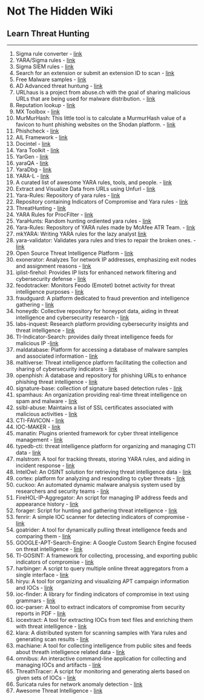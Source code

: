 # Not The Hidden Wiki

## Learn Threat Hunting
-----

1. Sigma rule converter - [link](https://sigconverter.io/)
2. YARA/Sigma rules - [link](https://valhalla.nextron-systems.com/)
3. Sigma SIEM rules - [link](https://sigmahq.io/)
4. Search for an extension or submit an extension ID to scan - [link](https://crxcavator.io/)
5. Free Malware samples - [link](https://tria.ge/)
6. AD Advanced threat huntung - [link](https://github.com/tomwechsler/Active_Directory_Advanced_Threat_Hunting)
7. URLhaus is a project from abuse.ch with the goal of sharing malicious URLs that are being used for malware distribution. - [link](https://urlhaus.abuse.ch/)
8. Reputation lookup - [link](https://www.talosintelligence.com/)
9. MX Toolbox - [link](https://mxtoolbox.com/SuperTool.aspx?action=mx%3agmail.com&run=toolpage)
10. MurMurHash: This little tool is to calculate a MurmurHash value of a favicon to hunt phishing websites on the Shodan platform. - [link](https://github.com/QU35T-code/MurMurHash)
11. Phishcheck - [link](https://www.phishcheck.me/)
12. AIL Framework - [link](https://github.com/CIRCL/AIL-framework)
13. Docintel - [link](https://docintel.org/)
14. Yara Toolkit - [link](https://yaratoolkit.securitybreak.io/)
15. YarGen - [link](https://github.com/Neo23x0/yarGen)
16. yaraQA - [link](https://github.com/Neo23x0/yaraQA)
17. YaraDbg - [link](https://yaradbg.dev/)
18. YARA-L - [link](https://cloud.google.com/chronicle/docs/detection/yara-l-2-0-syntax)
19. A curated list of awesome YARA rules, tools, and people. - [link](https://github.com/InQuest/awesome-yara)
20. Extract and Visualize Data from URLs using Unfurl - [link](https://github.com/obsidianforensics/unfurl)
21. Yara-Rules: Repository of yara rules - [link](https://github.com/Yara-Rules/rules)
22. Repository containing Indicators of Compromise and Yara rules - [link](https://github.com/advanced-threat-research/IOCs)
23. ThreatHunting - [link](https://github.com/GossiTheDog/ThreatHunting)
24. YARA Rules for ProcFilter - [link](https://github.com/godaddy/yara-rules)
25. YaraHunts: Random hunting ordiented yara rules - [link](https://github.com/sbousseaden/YaraHunts)
26. Yara-Rules: Repository of YARA rules made by McAfee ATR Team. - [link](https://github.com/advanced-threat-research/Yara-Rules)
27. mkYARA: Writing YARA rules for the lazy analyst [link](https://github.com/fox-it/mkyara)
28. yara-validator: Validates yara rules and tries to repair the broken ones. - [link](https://github.com/CIRCL/yara-validator)
29. Open Source Threat Intelligence Platform - [link](https://github.com/MISP/MISP)
30. exonerator: Analyzes Tor network IP addresses, emphasizing exit nodes and assignment reasons - [link](https://metrics.torproject.org/exonerator.html)
31. iplist-firehol: Provides IP lists for enhanced network filtering and cybersecurity defense - [link](https://iplists.firehol.org/)
32. feodotracker: Monitors Feodo (Emotet) botnet activity for threat intelligence purposes - [link](https://feodotracker.abuse.ch/)
33. fraudguard: A platform dedicated to fraud prevention and intelligence gathering - [link](https://fraudguard.io/)
34. honeydb: Collective repository for honeypot data, aiding in threat intelligence and cybersecurity research - [link](https://honeydb.io/)
35. labs-inquest: Research platform providing cybersecurity insights and threat intelligence - [link](https://labs.inquest.net/)
36. TI-Indicator-Search: provides daily threat intelligence feeds for malicious IP  -[link](https://jamesbrine.com.au/)
37. maldatabase: Platform for accessing a database of malware samples and associated information - [link](https://maldatabase.com/)
38. maltiverse: Threat intelligence platform facilitating the collection and sharing of cybersecurity indicators - [link](https://maltiverse.com/)
39. openphish: A database and repository for phishing URLs to enhance phishing threat intelligence - [link](https://openphish.com/)
40. signature-base: collection of signature based detection rules - [link](https://github.com/Neo23x0/signature-base)
41. spamhaus: An organization providing real-time threat intelligence on spam and malware - [link](https://www.spamhaus.org/)
42. sslbl-abuse: Maintains a list of SSL certificates associated with malicious activities - [link](https://sslbl.abuse.ch/)
43. CTI-FAVICON - [link](https://github.com/NEONITO/CTI-FAVICON)
44. IOC-MAKER - [link](https://github.com/NEONITO/IOC-Maker)
45. manatin: Plugins oriented framework for cyber threat intelligence management - [link](https://github.com/stratosphereips/Manati)
46. typedb-cti: threat intelligence platform for organizing and managing CTI data - [link](https://github.com/typedb-osi/typedb-cti)
47. malstrom: A tool for tracking threats, storing YARA rules, and aiding in incident response - [link](https://github.com/opensourcesec/malstrom)
48. IntelOwl: An  OSINT solution for retrieving threat intelligence data - [link](https://github.com/intelowlproject/IntelOwl/)
49. cortex: platform for analyzing and responding to cyber threats - [link](https://github.com/TheHive-Project/Cortex)
50. cuckoo: An automated dynamic malware analysis system used by researchers and security teams - [link](https://github.com/cuckoosandbox/cuckoo)
51. FireHOL-IP-Aggregator: An script for managing IP address feeds and appearance history - [link](https://github.com/spacepatcher/FireHOL-IP-Aggregator)
52. forager: Script for hunting and gathering threat intelligence - [link](https://github.com/opensourcesec/Forager)
53. fenrir: A simple IOC scanner for detecting indicators of compromise - [link](https://github.com/Neo23x0/Fenrir)
54. goatrider: A tool for dynamically pulling threat intelligence feeds and comparing them - [link](https://github.com/BinaryDefense/goatrider)
55. GOOGLE-APT-Search-Engine: A Google Custom Search Engine focused on threat intelligence - [link](https://cse.google.com/cse?cx=003248445720253387346:turlh5vi4xc)
56. TI-GOSINT: A framework for collecting, processing, and exporting public indicators of compromise - [link](https://github.com/ciscocsirt/gosint?tab=readme-ov-file)
57. harbinger: A script to query multiple online threat aggregators from a single interface - [link](https://github.com/exp0se/harbinger)
58. hiryu: A tool for organizing and visualizing APT campaign information and IOCs - [link](https://github.com/S03D4-164/Hiryu)
59. ioc-finder: A library for finding indicators of compromise in text using grammars - [link](https://github.com/fhightower/ioc-finder)
60. ioc-parser: A tool to extract indicators of compromise from security reports in PDF - [link](https://github.com/armbues/ioc_parser)
61. iocextract: A tool for extracting IOCs from text files and enriching them with threat intelligence - [link](https://github.com/InQuest/iocextract)
62. klara: A distributed system for scanning samples with Yara rules and generating scan results - [link](https://github.com/KasperskyLab/klara)
63. machiane: A tool for collecting intelligence from public sites and feeds about threath intelligence related data - [link](https://github.com/HurricaneLabs/machinae)
64. omnibus: An interactive command-line application for collecting and managing IOCs and artifacts - [link](https://github.com/InQuest/omnibus)
65. ThreathTracer: A script for monitoring and generating alerts based on given sets of IOCs - [link](https://github.com/michael-yip/ThreatTracker)
66. Suricata rules for network anomaly detection - [link](https://github.com/travisbgreen/hunting-rules)
67. Awesome Threat Intelligence - [link](https://github.com/hslatman/awesome-threat-intelligence/blob/main/README.md)